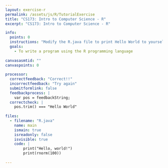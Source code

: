 ```yaml
---
layout: exercise-r
permalink: /assets/js/R/TutorialExercise
title: "CS173: Intro to Computer Science - R"
excerpt: "CS173: Intro to Computer Science - R"

info:
  points: 0
  instructions: "Modify the R.java file to print Hello World to yourself, without any punctuation or additional output."
  goals:
    - To write a program using the R programming language
  
canvasasmtid: ""
canvaspoints: 0
  
processor:  
  correctfeedback: "Correct!!" 
  incorrectfeedback: "Try again"
  submitformlink: false
  feedbackprocess: | 
    var pos = feedbackString;
  correctcheck: |
    pos.trim() === "Hello World"
 
files:
  - filename: "R.java"
    name: main
    ismain: true
    isreadonly: false
    isvisible: true
    code: | 
        print("Hello, world!")
        print(rnorm(100))
        
---
```


<!-- was /Modules/R/TutorialExercise; permalink has to be /assets/js/R/ to allow loading of associated assets from the current directory -->
